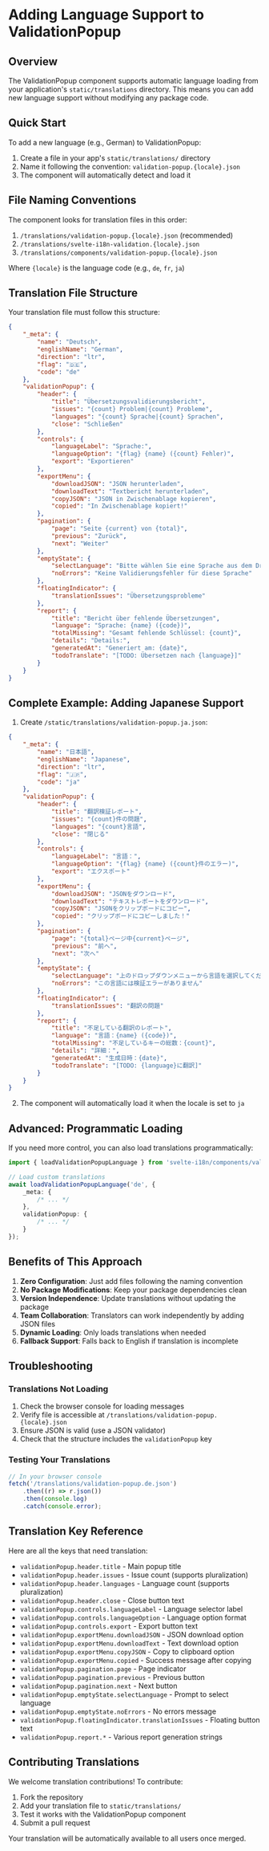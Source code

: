 # Adding Language Support to ValidationPopup

## Overview

The ValidationPopup component supports automatic language loading from your application's `static/translations` directory. This means you can add new language support without modifying any package code.

## Quick Start

To add a new language (e.g., German) to ValidationPopup:

1. Create a file in your app's `static/translations/` directory
2. Name it following the convention: `validation-popup.{locale}.json`
3. The component will automatically detect and load it

## File Naming Conventions

The component looks for translation files in this order:

1. `/translations/validation-popup.{locale}.json` (recommended)
2. `/translations/svelte-i18n-validation.{locale}.json`
3. `/translations/components/validation-popup.{locale}.json`

Where `{locale}` is the language code (e.g., `de`, `fr`, `ja`)

## Translation File Structure

Your translation file must follow this structure:

```json
{
	"_meta": {
		"name": "Deutsch",
		"englishName": "German",
		"direction": "ltr",
		"flag": "🇩🇪",
		"code": "de"
	},
	"validationPopup": {
		"header": {
			"title": "Übersetzungsvalidierungsbericht",
			"issues": "{count} Problem|{count} Probleme",
			"languages": "{count} Sprache|{count} Sprachen",
			"close": "Schließen"
		},
		"controls": {
			"languageLabel": "Sprache:",
			"languageOption": "{flag} {name} ({count} Fehler)",
			"export": "Exportieren"
		},
		"exportMenu": {
			"downloadJSON": "JSON herunterladen",
			"downloadText": "Textbericht herunterladen",
			"copyJSON": "JSON in Zwischenablage kopieren",
			"copied": "In Zwischenablage kopiert!"
		},
		"pagination": {
			"page": "Seite {current} von {total}",
			"previous": "Zurück",
			"next": "Weiter"
		},
		"emptyState": {
			"selectLanguage": "Bitte wählen Sie eine Sprache aus dem Dropdown-Menü oben",
			"noErrors": "Keine Validierungsfehler für diese Sprache"
		},
		"floatingIndicator": {
			"translationIssues": "Übersetzungsprobleme"
		},
		"report": {
			"title": "Bericht über fehlende Übersetzungen",
			"language": "Sprache: {name} ({code})",
			"totalMissing": "Gesamt fehlende Schlüssel: {count}",
			"details": "Details:",
			"generatedAt": "Generiert am: {date}",
			"todoTranslate": "[TODO: Übersetzen nach {language}]"
		}
	}
}
```

## Complete Example: Adding Japanese Support

1. Create `/static/translations/validation-popup.ja.json`:

```json
{
	"_meta": {
		"name": "日本語",
		"englishName": "Japanese",
		"direction": "ltr",
		"flag": "🇯🇵",
		"code": "ja"
	},
	"validationPopup": {
		"header": {
			"title": "翻訳検証レポート",
			"issues": "{count}件の問題",
			"languages": "{count}言語",
			"close": "閉じる"
		},
		"controls": {
			"languageLabel": "言語：",
			"languageOption": "{flag} {name} ({count}件のエラー)",
			"export": "エクスポート"
		},
		"exportMenu": {
			"downloadJSON": "JSONをダウンロード",
			"downloadText": "テキストレポートをダウンロード",
			"copyJSON": "JSONをクリップボードにコピー",
			"copied": "クリップボードにコピーしました！"
		},
		"pagination": {
			"page": "{total}ページ中{current}ページ",
			"previous": "前へ",
			"next": "次へ"
		},
		"emptyState": {
			"selectLanguage": "上のドロップダウンメニューから言語を選択してください",
			"noErrors": "この言語には検証エラーがありません"
		},
		"floatingIndicator": {
			"translationIssues": "翻訳の問題"
		},
		"report": {
			"title": "不足している翻訳のレポート",
			"language": "言語：{name} ({code})",
			"totalMissing": "不足しているキーの総数：{count}",
			"details": "詳細：",
			"generatedAt": "生成日時：{date}",
			"todoTranslate": "[TODO: {language}に翻訳]"
		}
	}
}
```

2. The component will automatically load it when the locale is set to `ja`

## Advanced: Programmatic Loading

If you need more control, you can also load translations programmatically:

```typescript
import { loadValidationPopupLanguage } from 'svelte-i18n/components/validation-popup-i18n';

// Load custom translations
await loadValidationPopupLanguage('de', {
	_meta: {
		/* ... */
	},
	validationPopup: {
		/* ... */
	}
});
```

## Benefits of This Approach

1. **Zero Configuration**: Just add files following the naming convention
2. **No Package Modifications**: Keep your package dependencies clean
3. **Version Independence**: Update translations without updating the package
4. **Team Collaboration**: Translators can work independently by adding JSON files
5. **Dynamic Loading**: Only loads translations when needed
6. **Fallback Support**: Falls back to English if translation is incomplete

## Troubleshooting

### Translations Not Loading

1. Check the browser console for loading messages
2. Verify file is accessible at `/translations/validation-popup.{locale}.json`
3. Ensure JSON is valid (use a JSON validator)
4. Check that the structure includes the `validationPopup` key

### Testing Your Translations

```javascript
// In your browser console
fetch('/translations/validation-popup.de.json')
	.then((r) => r.json())
	.then(console.log)
	.catch(console.error);
```

## Translation Key Reference

Here are all the keys that need translation:

- `validationPopup.header.title` - Main popup title
- `validationPopup.header.issues` - Issue count (supports pluralization)
- `validationPopup.header.languages` - Language count (supports pluralization)
- `validationPopup.header.close` - Close button text
- `validationPopup.controls.languageLabel` - Language selector label
- `validationPopup.controls.languageOption` - Language option format
- `validationPopup.controls.export` - Export button text
- `validationPopup.exportMenu.downloadJSON` - JSON download option
- `validationPopup.exportMenu.downloadText` - Text download option
- `validationPopup.exportMenu.copyJSON` - Copy to clipboard option
- `validationPopup.exportMenu.copied` - Success message after copying
- `validationPopup.pagination.page` - Page indicator
- `validationPopup.pagination.previous` - Previous button
- `validationPopup.pagination.next` - Next button
- `validationPopup.emptyState.selectLanguage` - Prompt to select language
- `validationPopup.emptyState.noErrors` - No errors message
- `validationPopup.floatingIndicator.translationIssues` - Floating button text
- `validationPopup.report.*` - Various report generation strings

## Contributing Translations

We welcome translation contributions! To contribute:

1. Fork the repository
2. Add your translation file to `static/translations/`
3. Test it works with the ValidationPopup component
4. Submit a pull request

Your translation will be automatically available to all users once merged.
